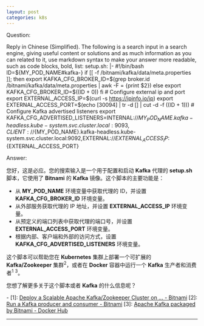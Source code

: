 ```yaml
---
layout: post
categories: k8s
---
```

Question:

Reply in Chinese (Simplified).
The following is a search input in a search engine, giving useful content or solutions and as much information as you can related to it, use markdown syntax to make your answer more readable, such as code blocks, bold, list:
setup.sh: |- #!/bin/bash ID=${MY_POD_NAME#kafka-} if [[ -f /bitnami/kafka/data/meta.properties ]]; then export KAFKA_CFG_BROKER_ID=$(grep broker.id /bitnami/kafka/data/meta.properties | awk -F = {print $2}) else export KAFKA_CFG_BROKER_ID=$((ID + 0)) fi # Configure external ip and port export EXTERNAL_ACCESS_IP=$(curl -s https://ipinfo.io/ip) export EXTERNAL_ACCESS_PORT=$(echo [30094] | tr -d [] | cut -d   -f $(($ID + 1))) # Configure Kafka advertised listeners export KAFKA_CFG_ADVERTISED_LISTENERS=INTERNAL://${MY_POD_NAME}.kafka-headless.kube-system.svc.cluster.local:9093,CLIENT://${MY_POD_NAME}.kafka-headless.kube-system.svc.cluster.local:9092,EXTERNAL://${EXTERNAL_ACCESS_IP}:${EXTERNAL_ACCESS_PORT}

Answer:

您好，这是必应。您的搜索输入是一个用于配置和启动 **Kafka** 代理的 **setup.sh** 脚本，它使用了 **Bitnami** 的 **Kafka** 镜像。这个脚本的主要功能是：

- 从 **MY_POD_NAME** 环境变量中获取代理的 ID，并设置 **KAFKA_CFG_BROKER_ID** 环境变量。
- 从外部服务获取代理的 IP 地址，并设置 **EXTERNAL_ACCESS_IP** 环境变量。
- 从预定义的端口列表中获取代理的端口号，并设置 **EXTERNAL_ACCESS_PORT** 环境变量。
- 根据内部、客户端和外部的访问方式，设置 **KAFKA_CFG_ADVERTISED_LISTENERS** 环境变量。

这个脚本可以帮助您在 **Kubernetes** 集群上部署一个可扩展的 **Kafka/Zookeeper** 集群<sup>2</sup>，或者在 **Docker** 容器中运行一个 **Kafka** 生产者和消费者<sup>1</sup> <sup>3</sup>。

您想了解更多关于这个脚本或者 **Kafka** 的什么信息呢？

\-
\[1]: [Deploy a Scalable Apache Kafka/Zookeeper Cluster on ... - Bitnami](https://docs.bitnami.com/tutorials/deploy-scalable-kafka-zookeeper-cluster-kubernetes/)
\[2]: [Run a Kafka producer and consumer - Bitnami](https://docs.bitnami.com/aws/infrastructure/kafka/administration/run-producer-consumer/)
\[3]: [Apache Kafka packaged by Bitnami - Docker Hub](https://hub.docker.com/r/bitnami/kafka/)

<hr/>

